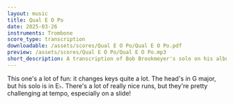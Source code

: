 ```yaml
---
layout: music
title: Qual E O Po
date: 2025-03-26
instruments: Trombone
score_type: transcription
downloadable: /assets/scores/Qual E O Po/Qual E O Po.pdf
preview: /assets/scores/Qual E O Po/Qual E O Po.mp3
short_description: A transcription of Bob Brookmeyer's solo on his album "Trombone Jazz Samba"
---
```


This one's a lot of fun: it changes keys quite a lot. The head's in G major, but his solo is in E♭.
There's a lot of really nice runs, but they're pretty challenging at tempo, especially on a slide!

